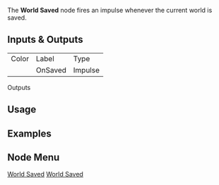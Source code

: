 <languages></languages> <translate> The **World Saved** node fires an
impulse whenever the current world is saved.

## Inputs & Outputs

|       |         |         |
|-------|---------|---------|
| Color | Label   | Type    |
|       | OnSaved | Impulse |

Outputs

## Usage

## Examples

## Node Menu

</translate>

[World Saved](Category:Protoflux{{#translation:}} "wikilink") [World
Saved](Category:Protoflux:World{{#translation:}} "wikilink")